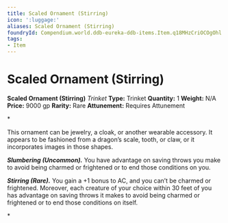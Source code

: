 ```yaml
---
title: Scaled Ornament (Stirring)
icon: ':luggage:'
aliases: Scaled Ornament (Stirring)
foundryId: Compendium.world.ddb-eureka-ddb-items.Item.q18MHzCriOCOgOhl
tags:
- Item
---
```


# Scaled Ornament (Stirring)

**Scaled Ornament (Stirring)**
_Trinket_
**Type:** Trinket
**Quantity:** 1
**Weight:** N/A
**Price:** 9000 gp
**Rarity:** Rare
**Attunement:** Requires Attunement

*<p>This ornament can be jewelry, a cloak, or another wearable accessory. It appears to be fashioned from a dragon’s scale, tooth, or claw, or it incorporates images in those shapes.

***Slumbering (Uncommon).*** You have advantage on saving throws you make to avoid being charmed or frightened or to end those conditions on you.

***Stirring (Rare).*** You gain a +1 bonus to AC, and you can’t be charmed or frightened. Moreover, each creature of your choice within 30 feet of you has advantage on saving throws it makes to avoid being charmed or frightened or to end those conditions on itself.</p>*
